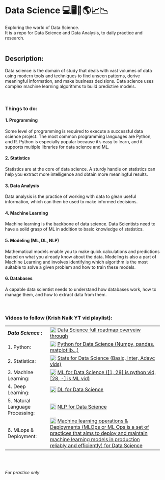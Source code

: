 # Data Science 💻🖥🧠🌎📈📉

Exploring the world of Data Science.<br>
It is a repo for Data Science and Data Analysis, to daily practice and research.
<br>
<br>
## Description:
Data science is the domain of study that deals with vast volumes of data using modern tools and techniques to find unseen patterns, derive meaningful information, and make business decisions. Data science uses complex machine learning algorithms to build predictive models.

<br>

### Things to do:

#### 1. Programming
Some level of programming is required to execute a successful data science project. The most common programming languages are Python, and R. Python is especially popular because it’s easy to learn, and it supports multiple libraries for data science and ML.

#### 2. Statistics
Statistics are at the core of data science. A sturdy handle on statistics can help you extract more intelligence and obtain more meaningful results.

#### 3. Data Analysis
Data analysis is the practice of working with data to glean useful information, which can then be used to make informed decisions.

#### 4. Machine Learning
Machine learning is the backbone of data science. Data Scientists need to have a solid grasp of ML in addition to basic knowledge of statistics.

#### 5. Modeling (ML, DL, NLP)
Mathematical models enable you to make quick calculations and predictions based on what you already know about the data. Modeling is also a part of Machine Learning and involves identifying which algorithm is the most suitable to solve a given problem and how to train these models.

#### 6. Databases
A capable data scientist needs to understand how databases work, how to manage them, and how to extract data from them.
<br>
<br>
<br>

### Videos to follow (Krish Naik YT vid playlist): <br>
<table style="border:0; outline:0;">
<tr>
<td><em><strong>Data Science :</td><td style="vertical-align: middle;"><img src="https://img.icons8.com/fluency/48/000000/youtube-play.png" style="width:20px; vertical-align: text-bottom !important"/> <a href="https://www.youtube.com/watch?v=wbRuXwWllng"> Data Science full roadmap overveiw through</a><br></strong></em></td>
</tr>
<tr>
<td>1. Python:</td><td style="vertical-align: middle;"> <img src="https://img.icons8.com/fluency/48/000000/youtube-play.png" style="width:20px;  vertical-align: text-bottom !important"/> <a href="https://www.youtube.com/watch?v=bPrmA1SEN2k&list=PLZoTAELRMXVNUL99R4bDlVYsncUNvwUBB&index=1&t=0s"> Python for Data Science (Numpy, pandas, matplotlib...)</a><br></td>
</tr>
<tr>
<td>2. Statistics:</td><td style="vertical-align: middle;"> <img src="https://img.icons8.com/fluency/48/000000/youtube-play.png" style="width:20px;  vertical-align: text-bottom !important"/> <a href="https://www.youtube.com/watch?v=zRUliXuwJCQ&list=PLZoTAELRMXVMhVyr3Ri9IQ-t5QPBtxzJO"> Stats for Data Science (Basic, Inter, Adavc vids)</a><br></td>
</tr>
<tr>
<td>3. Machine Learning:</td><td style="vertical-align: middle;"> <img src="https://img.icons8.com/fluency/48/000000/youtube-play.png" style="width:20px;  vertical-align: text-bottom !important"/> <a href="https://www.youtube.com/watch?v=bPrmA1SEN2k&list=PLZoTAELRMXVPBTrWtJkn3wWQxZkmTXGwe&index=2"> ML for Data Science ([1, 28] is python vid, [28, -] is ML vid)</a><br></td>
</tr>
<tr>
<td>4. Deep Learning:</td><td style="vertical-align: middle;"> <img src="https://img.icons8.com/fluency/48/000000/youtube-play.png" style="width:20px;  vertical-align: text-bottom !important"/> <a href="https://www.youtube.com/watch?v=YFNKnUhm_-s&list=PLZoTAELRMXVPGU70ZGsckrMdr0FteeRUi&index=2"> DL for Data Science </a><br></td>
</tr>
<tr>
<td>5. Natural Language Processing:</td><td style="vertical-align: middle;"> <img src="https://img.icons8.com/fluency/48/000000/youtube-play.png" style="width:20px;  vertical-align: text-bottom !important"/> <a href="https://www.youtube.com/watch?v=fM4qTMfCoak&list=PLZoTAELRMXVMdJ5sqbCK2LiM0HhQVWNzm&index=2"> NLP for Data Science </a><br></td>
</tr>
<tr>
<td>6. MLops & Deployment:</td><td style="vertical-align: middle;"> <img src="https://img.icons8.com/fluency/48/000000/youtube-play.png" style="width:20px;  vertical-align: text-bottom !important"/> <a href="https://www.youtube.com/watch?v=1BSwYlJUxK0&list=PLZoTAELRMXVOk1pRcOCaG5xtXxgMalpIe&index=2"> Machine learning operations & Deployments (MLOps or ML Ops is a set of practices that aims to deploy and maintain machine learning models in production reliably and efficiently) for Data Science </a><br></td>
</tr>
</table>
<br>
<br>

*For practice only*


